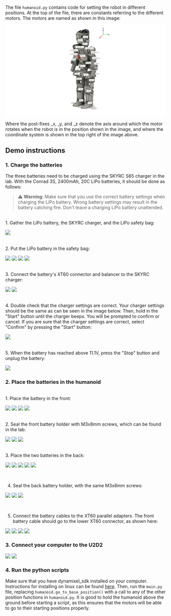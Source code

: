 The file `humanoid.py` contains code for setting the robot in different positions. At the top of the file, there are constants referring to the different motors. The motors are named as shown in this image:

![](./images/FullRobotImage.png)

Where the post-fixes _x, _y, and _z denote the axis around which the motor rotates when the robot is in the position shown in the image, and where the coordinate system is shown in the top right of the image above.

## Demo instructions

### 1. Charge the batteries


The three batteries need to be charged using the SKYRC S65 charger in the lab. With the Conrad 3S, 2400mAh, 20C LiPo batteries, it should be done as follows:

> ⚠️ **Warning**: Make sure that you use the correct battery settings when charging the LiPo battery. Wrong battery settings may result in the battery catching fire. Don't leave a charging LiPo battery unattended.
</br>
1. Gather the LiPo battery, the SKYRC charger, and the LiPo safety bag: 

![](./images/IMG_2782.png)

</br>
2. Put the LiPo battery in the safety bag:


![](./images/IMG_2782.png)
![](./images/IMG_2784.png)
![](./images/IMG_2785.png)
![](./images/IMG_2786.png)

</br>
3. Connect the battery's XT60 connector and balancer to the SKYRC charger:
   
![](./images/IMG_2787.png)
![](./images/IMG_2788.png)

</br>
4. Double check that the charger settings are correct. Your charger settings should be the same as can be seen in the image below. Then, hold in the "Start" button until the charger beeps. You will be prompted to confirm or cancel. If you are sure that the charger settings are correct, select "Confirm" by pressing the "Start" button:

![](./images/IMG_2789.png)

</br>
5. When the battery has reached above 11.1V, press the "Stop" button and unplug the battery: 

![](./images/IMG_2790.png)

### 2. Place the batteries in the humanoid

</br>
1. Place the battery in the front:

![](./images/IMG_2740.png)
![](./images/IMG_2741.png)
![](./images/IMG_2742.png)
![](./images/IMG_2743.png)

</br>
2. Seal the front battery holder with M3x8mm screws, which can be found in the lab:

![](./images/IMG_2752.png)
![](./images/IMG_2756.png)
![](./images/IMG_2757.png)

</br>
3. Place the two batteries in the back:

![](./images/IMG_2744.png)
![](./images/IMG_2745.png)
![](./images/IMG_2746.png)
![](./images/IMG_2747.png)
![](./images/IMG_2748.png)


</br>

4. Seal the back battery holder, with the same M3x8mm screws:

![](./images/IMG_2749.png)
![](./images/IMG_2750.png)
![](./images/IMG_2751.png)


</br>

5. Connect the battery cables to the XT60 parallel adapters. The front battery cable should go to the lower XT60 connector, as shown here:

![](./images/IMG_2758.png)
![](./images/IMG_2759.png)
![](./images/IMG_2760.png)
![](./images/IMG_2761.png)

### 3. Connect your computer to the U2D2

![](./images/IMG_2780.png)
![](./images/IMG_2781.png)

### 4. Run the python scripts

Make sure that you have dynamixel_sdk installed on your computer. Instructions for installing on linux can be found [here](https://emanual.robotis.com/docs/en/software/dynamixel/dynamixel_sdk/library_setup/python_linux/#python-linux). Then, run the `main.py` file, replacing `humanoid.go_to_base_position()` with a call to any of the other position functions in `humanoid.py`. It is good to hold the humanoid above the ground before starting a script, as this ensures that the motors will be able to go to their starting positions properly. 

